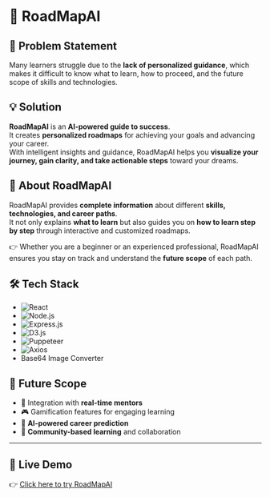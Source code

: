 # 🚀 RoadMapAI

## 📌 Problem Statement
Many learners struggle due to the **lack of personalized guidance**, which makes it difficult to know what to learn, how to proceed, and the future scope of skills and technologies.

## 💡 Solution
**RoadMapAI** is an **AI-powered guide to success**.  
It creates **personalized roadmaps** for achieving your goals and advancing your career.  
With intelligent insights and guidance, RoadMapAI helps you **visualize your journey, gain clarity, and take actionable steps** toward your dreams.

## 📖 About RoadMapAI
RoadMapAI provides **complete information** about different **skills, technologies, and career paths**.  
It not only explains **what to learn** but also guides you on **how to learn step by step** through interactive and customized roadmaps.  

👉 Whether you are a beginner or an experienced professional, RoadMapAI ensures you stay on track and understand the **future scope** of each path.

## 🛠 Tech Stack
- ![React](https://img.shields.io/badge/React-20232A?logo=react&logoColor=61DAFB)
- ![Node.js](https://img.shields.io/badge/Node.js-43853D?logo=node.js&logoColor=white)
- ![Express.js](https://img.shields.io/badge/Express.js-000000?logo=express&logoColor=white)
- ![D3.js](https://img.shields.io/badge/D3.js-F9A03C?logo=d3dotjs&logoColor=white)
- ![Puppeteer](https://img.shields.io/badge/Puppeteer-40B5A4?logo=puppeteer&logoColor=white)
- ![Axios](https://img.shields.io/badge/Axios-5A29E4?logo=axios&logoColor=white)
- Base64 Image Converter  

## 🚀 Future Scope
- 🔗 Integration with **real-time mentors**  
- 🎮 Gamification features for engaging learning  
- 🤖 **AI-powered career prediction**  
- 👥 **Community-based learning** and collaboration  

---

## 🎥 Live Demo  
👉 [Click here to try RoadMapAI](https://madewithgpt.netlify.app/)  
